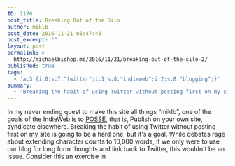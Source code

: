 ```yaml
---
ID: 1176
post_title: Breaking Out of the Silo
author: miklb
post_date: 2016-11-21 05:47:48
post_excerpt: ""
layout: post
permalink: >
  http://michaelbishop.me/2016/11/21/breaking-out-of-the-silo-2/
published: true
tags:
  - 'a:3:{i:0;s:7:"twitter";i:1;s:8:"indieweb";i:2;s:8:"blogging";}'
summary:
  - "Breaking the habit of using Twitter without posting first on my site is going to be a hard one, but it's a goal."
---
```

In my never ending quest to make this site all things “miklb”, one of the goals of the IndieWeb is to [POSSE](http://indiewebcamp.com/POSSE), that is, Publish on your own site, syndicate elsewhere. Breaking the habit of using Twitter without posting first on my site is going to be a hard one, but it's a goal. While debates rage about extending character counts to 10,000 words, if we only were to use our blog for long form thoughts and link back to Twitter, this wouldn't be an issue. Consider this an exercise in

<a href="https://brid.gy/publish/twitter"></a>